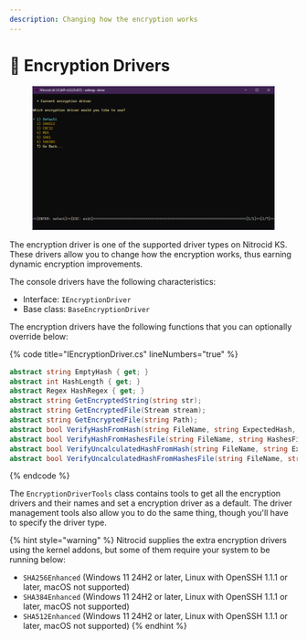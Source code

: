 ```yaml
---
description: Changing how the encryption works
---
```


# 🔌 Encryption Drivers

<figure><img src="../../../../.gitbook/assets/122-inner.png" alt=""><figcaption></figcaption></figure>

The encryption driver is one of the supported driver types on Nitrocid KS. These drivers allow you to change how the encryption works, thus earning dynamic encryption improvements.

The console drivers have the following characteristics:

* Interface: `IEncryptionDriver`
* Base class: `BaseEncryptionDriver`

The encryption drivers have the following functions that you can optionally override below:

{% code title="IEncryptionDriver.cs" lineNumbers="true" %}
```csharp
abstract string EmptyHash { get; }
abstract int HashLength { get; }
abstract Regex HashRegex { get; }
abstract string GetEncryptedString(string str);
abstract string GetEncryptedFile(Stream stream);
abstract string GetEncryptedFile(string Path);
abstract bool VerifyHashFromHash(string FileName, string ExpectedHash, string ActualHash);
abstract bool VerifyHashFromHashesFile(string FileName, string HashesFile, string ActualHash);
abstract bool VerifyUncalculatedHashFromHash(string FileName, string ExpectedHash);
abstract bool VerifyUncalculatedHashFromHashesFile(string FileName, string HashesFile);
```
{% endcode %}

The `EncryptionDriverTools` class contains tools to get all the encryption drivers and their names and set a encryption driver as a default. The driver management tools also allow you to do the same thing, though you'll have to specify the driver type.

{% hint style="warning" %}
Nitrocid supplies the extra encryption drivers using the kernel addons, but some of them require your system to be running below:

* `SHA256Enhanced` (Windows 11 24H2 or later, Linux with OpenSSH 1.1.1 or later, macOS not supported)
* `SHA384Enhanced` (Windows 11 24H2 or later, Linux with OpenSSH 1.1.1 or later, macOS not supported)
* `SHA512Enhanced` (Windows 11 24H2 or later, Linux with OpenSSH 1.1.1 or later, macOS not supported)
{% endhint %}
